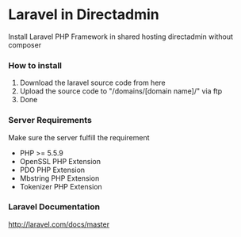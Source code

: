 # Laravel in Directadmin
Install Laravel PHP Framework in shared hosting directadmin without composer

### How to install
1. Download the laravel source code from here
2. Upload the source code to "/domains/[domain name]/" via ftp
3. Done

### Server Requirements
Make sure the server fulfill the requirement
- PHP >= 5.5.9
- OpenSSL PHP Extension
- PDO PHP Extension
- Mbstring PHP Extension
- Tokenizer PHP Extension

### Laravel Documentation
http://laravel.com/docs/master
